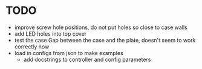 # TODO 

- improve screw hole positions, do not put holes so close to case walls
- add LED holes into top cover 
- test the case Gap between the case and the plate, doesn't seem to work correctly now
- load in configs from json to make examples
  - add docstrings to controller and config parameters
